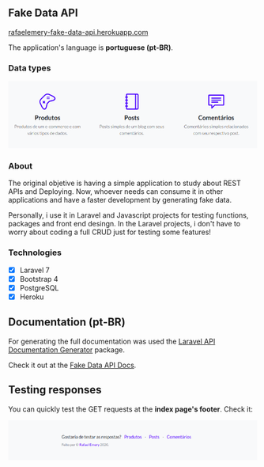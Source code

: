 ## Fake Data API

[rafaelemery-fake-data-api.herokuapp.com](https://rafaelemery-fake-data-api.herokuapp.com/)

The application's language is **portuguese (pt-BR)**.

### Data types

![](/assets/data-stuff.png)

### About

The original objetive is having a simple application to study about REST APIs and Deploying. Now, whoever needs can consume it in other applications and have a faster development by generating fake data.

Personally, i use it in Laravel and Javascript projects for testing functions, packages and front end desingn. In the Laravel projects, i don't have to worry about coding a full CRUD just for testing some features!

### Technologies

- [X] Laravel 7
- [X] Bootstrap 4 
- [X] PostgreSQL
- [X] Heroku

## Documentation (pt-BR)

For generating the full documentation was used the [Laravel API Documentation Generator](https://github.com/mpociot/laravel-apidoc-generator) package. 

Check it out at the [Fake Data API Docs](https://rafaelemery-fake-data-api.herokuapp.com/).

## Testing responses

You can quickly test the GET requests at the **index page's footer**. Check it:

![](/assets/footer.png)


